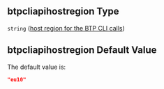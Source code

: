 ## btpcliapihostregion Type

`string` ([host region for the BTP CLI calls](btpsa-parameters-properties-host-region-for-the-btp-cli-calls.md))

## btpcliapihostregion Default Value

The default value is:

```json
"eu10"
```
